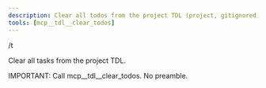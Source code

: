 ```yaml
---
description: Clear all todos from the project TDL (project, gitignored)
tools: [mcp__tdl__clear_todos]
---
```


/t

Clear all tasks from the project TDL.

IMPORTANT: Call mcp__tdl__clear_todos. No preamble.

